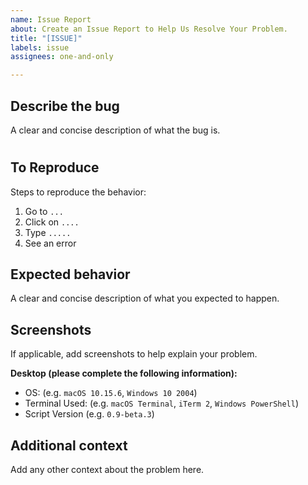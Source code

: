 ```yaml
---
name: Issue Report
about: Create an Issue Report to Help Us Resolve Your Problem.
title: "[ISSUE]"
labels: issue
assignees: one-and-only

---
```


## Describe the bug

A clear and concise description of what the bug is.

# 

## To Reproduce

Steps to reproduce the behavior:

1.  Go to `...`
2.  Click on `....`
3.  Type `.....`
4.  See an error

## Expected behavior

A clear and concise description of what you expected to happen.

## Screenshots

If applicable, add screenshots to help explain your problem.

**Desktop (please complete the following information):**

-   OS: (e.g. `macOS 10.15.6`, `Windows 10 2004`)
-   Terminal Used: (e.g. `macOS Terminal`, `iTerm 2`, `Windows PowerShell`)
-   Script Version (e.g. `0.9-beta.3`)

## Additional context

Add any other context about the problem here.
